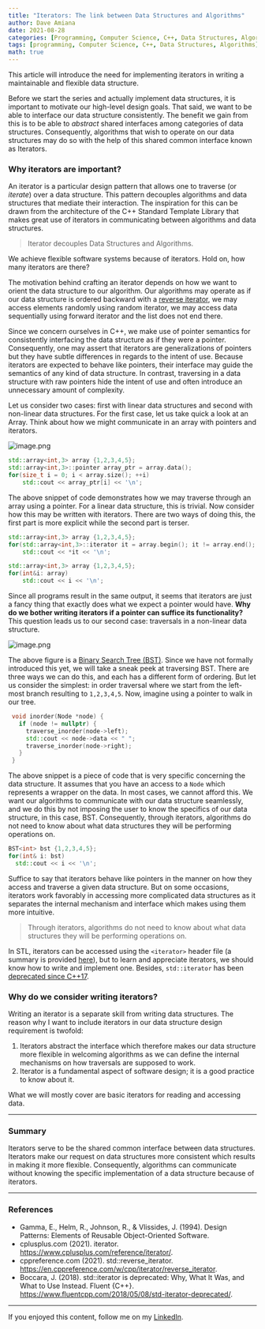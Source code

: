 ```yaml
---
title: "Iterators: The link between Data Structures and Algorithms"
author: Dave Amiana
date: 2021-08-28
categories: [Programming, Computer Science, C++, Data Structures, Algorithms]
tags: [programming, Computer Science, C++, Data Structures, Algorithms]
math: true
---
```


This article will introduce the need for implementing iterators in writing a maintainable and flexible data structure. 

Before we start the series and actually implement data structures, it is important to motivate our high-level design goals. That said, we want to be able to interface our data structure consistently. The benefit we gain from this is to be able to *abstract* shared interfaces among categories of data structures. Consequently, algorithms that wish to operate on our data structures may do so with the help of this shared common interface known as Iterators. 

### Why iterators are important?

An iterator is a particular design pattern that allows one to traverse (or *iterate*) over a data structure. This pattern decouples algorithms and data structures that mediate their interaction. The inspiration for this can be drawn from the architecture of the C++ Standard Template Library that makes great use of iterators in communicating between algorithms and data structures. 

> Iterator decouples Data Structures and Algorithms.

We achieve flexible software systems because of iterators. Hold on, how many iterators are there?

The motivation behind crafting an iterator depends on how we want to orient the data structure to our algorithm. Our algorithms may operate as if our data structure is ordered backward with a  [reverse iterator](https://en.cppreference.com/w/cpp/iterator/reverse_iterator), we may access elements randomly using random iterator, we may access data sequentially using forward iterator and the list does not end there. 

Since we concern ourselves in C++, we make use of pointer semantics for consistently interfacing the data structure as if they were a pointer. Consequently, one may assert that iterators are generalizations of pointers but they have subtle differences in regards to the intent of use. Because iterators are expected to behave like pointers, their interface may guide the semantics of any kind of data structure. In contrast, traversing in a data structure with raw pointers hide the intent of use and often introduce an unnecessary amount of complexity. 

Let us consider two cases: first with linear data structures and second with non-linear data structures. For the first case, let us take quick a look at an Array. Think about how we might communicate in an array with pointers and iterators. 

![image.png](https://cdn.hashnode.com/res/hashnode/image/upload/v1630129082815/i8Zeh6SHJ.png)

```cpp
std::array<int,3> array {1,2,3,4,5};
std::array<int,3>::pointer array_ptr = array.data();
for(size_t i = 0; i < array.size(); ++i)
	std::cout << array_ptr[i] << '\n';
```
The above snippet of code demonstrates how we may traverse through an array using a pointer. For a linear data structure, this is trivial. Now consider how this may be written with iterators. There are two ways of doing this, the first part is more explicit while the second part is terser.

```cpp
std::array<int,3> array {1,2,3,4,5};
for(std::array<int,3>::iterator it = array.begin(); it != array.end(); ++it)
	std::cout << *it << '\n';
```

```cpp
std::array<int,3> array {1,2,3,4,5};
for(int&i: array)
	std::cout << i << '\n';
```
Since all programs result in the same output, it seems that iterators are just a fancy thing that exactly does what we expect a pointer would have. **Why do we bother writing iterators if a pointer can suffice its functionality?** This question leads us to our second case: traversals in a non-linear data structure. 


![image.png](https://cdn.hashnode.com/res/hashnode/image/upload/v1630131603002/uKkSXUCUm.png)


The above figure is a [Binary Search Tree (BST)](https://en.wikipedia.org/wiki/Binary_search_tree). Since we have not formally introduced this yet, we will take a sneak peek at traversing BST. There are three ways we can do this, and each has a different form of ordering. But let us consider the simplest: in order traversal where we start from the left-most branch resulting to `1,2,3,4,5`. Now, imagine using a pointer to walk in our tree. 
```cpp
 void inorder(Node *node) {
   if (node != nullptr) {
     traverse_inorder(node->left);
     std::cout << node->data << " ";
     traverse_inorder(node->right);
   }
 }
```
The above snippet is a piece of code that is very specific concerning the data structure. It assumes that you have an access to a `Node` which represents a wrapper on the data. In most cases, we cannot afford this. We want our algorithms to communicate with our data structure seamlessly, and we do this by not imposing the user to know the specifics of our data structure, in this case, BST. Consequently, through iterators, algorithms do not need to know about what data structures they will be performing operations on. 

```cpp
BST<int> bst {1,2,3,4,5};
for(int& i: bst) 
  std::cout << i << '\n'; 
```

Suffice to say that iterators behave like pointers in the manner on how they access and traverse a given data structure. But on some occasions, iterators work favorably in accessing more complicated data structures as it separates the internal mechanism and interface which makes using them more intuitive.

> Through iterators, algorithms do not need to know about what data structures they will be performing operations on.

In STL, iterators can be accessed using the `<iterator>` header file (a summary is provided  [here](https://www.cplusplus.com/reference/iterator/)), but to learn and appreciate iterators, we should know how to write and implement one. Besides, `std::iterator` has been  [deprecated since C++17](https://www.fluentcpp.com/2018/05/08/std-iterator-deprecated/).

### Why do we consider writing iterators?

Writing an iterator is a separate skill from writing data structures. The reason why I want to include iterators in our data structure design requirement is twofold: 
1. Iterators abstract the interface which therefore makes our data structure more flexible in welcoming algorithms as we can define the internal mechanisms on how traversals are supposed to work.
2. Iterator is a fundamental aspect of software design; it is a good practice to know about it.


What we will mostly cover are basic iterators for reading and accessing data. 

---
### Summary
Iterators serve to be the shared common interface between data structures. Iterators make our request on data structures more consistent which results in making it more flexible. Consequently, algorithms can communicate without knowing the specific implementation of a data structure because of iterators.

---
### References

- Gamma, E., Helm, R., Johnson, R., & Vlissides, J. (1994). Design Patterns: Elements of Reusable Object-Oriented Software. 
- cplusplus.com (2021). iterator. https://www.cplusplus.com/reference/iterator/.
- cppreference.com (2021). std::reverse_iterator. https://en.cppreference.com/w/cpp/iterator/reverse_iterator.
- Boccara, J. (2018). std::iterator is deprecated: Why, What It Was, and What to Use Instead. Fluent {C++}. https://www.fluentcpp.com/2018/05/08/std-iterator-deprecated/.

--- 
If you enjoyed this content, follow me on my  [LinkedIn](https://www.linkedin.com/in/dave-amiana-8548a91aa/?originalSubdomain=ph).